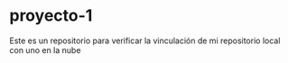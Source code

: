 # proyecto-1
Este es un repositorio para verificar la vinculación de mi repositorio local con uno en la nube
